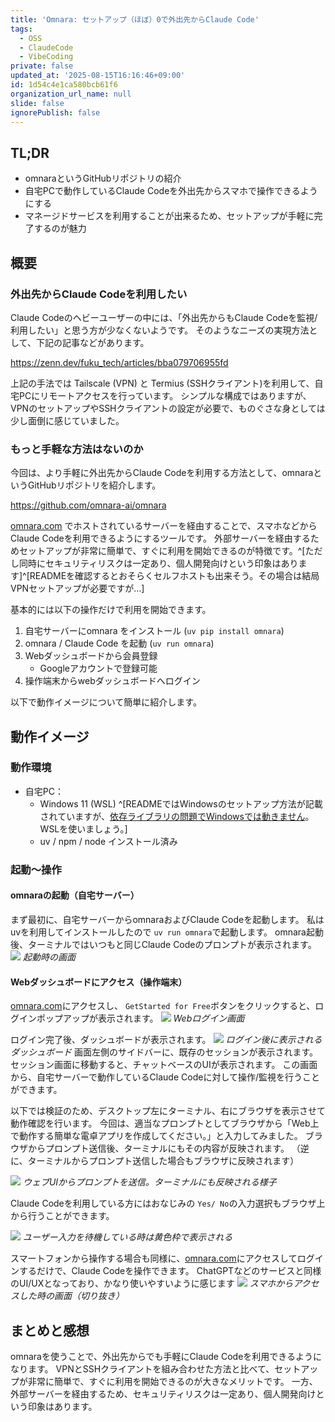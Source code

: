 ```yaml
---
title: 'Omnara: セットアップ（ほぼ）0で外出先からClaude Code'
tags:
  - OSS
  - ClaudeCode
  - VibeCoding
private: false
updated_at: '2025-08-15T16:16:46+09:00'
id: 1d54c4e1ca580bcb61f6
organization_url_name: null
slide: false
ignorePublish: false
---
```


## TL;DR
- omnaraというGitHubリポジトリの紹介
- 自宅PCで動作しているClaude Codeを外出先からスマホで操作できるようにする
- マネージドサービスを利用することが出来るため、セットアップが手軽に完了するのが魅力


## 概要
### 外出先からClaude Codeを利用したい
Claude Codeのヘビーユーザーの中には、「外出先からもClaude Codeを監視/利用したい」と思う方が少なくないようです。
そのようなニーズの実現方法として、下記の記事などがあります。

https://zenn.dev/fuku_tech/articles/bba079706955fd

上記の手法では Tailscale (VPN) と Termius (SSHクライアント)を利用して、自宅PCにリモートアクセスを行っています。
シンプルな構成ではありますが、VPNのセットアップやSSHクライアントの設定が必要で、ものぐさな身としては少し面倒に感じていました。

### もっと手軽な方法はないのか
今回は、より手軽に外出先からClaude Codeを利用する方法として、omnaraというGitHubリポジトリを紹介します。

https://github.com/omnara-ai/omnara

[omnara.com](https://omnara.com) でホストされているサーバーを経由することで、スマホなどからClaude Codeを利用できるようにするツールです。
外部サーバーを経由するためセットアップが非常に簡単で、すぐに利用を開始できるのが特徴です。^[ただし同時にセキュリティリスクは一定あり、個人開発向けという印象はあります]^[READMEを確認するとおそらくセルフホストも出来そう。その場合は結局VPNセットアップが必要ですが...]

基本的には以下の操作だけで利用を開始できます。

1. 自宅サーバーにomnara をインストール (`uv pip install omnara`)
2. omnara / Claude Code を起動 (`uv run omnara`)
3. Webダッシュボードから会員登録
   - Googleアカウントで登録可能
4. 操作端末からwebダッシュボードへログイン

以下で動作イメージについて簡単に紹介します。

## 動作イメージ

### 動作環境
- 自宅PC：
  - Windows 11 (WSL) ^[READMEではWindowsのセットアップ方法が記載されていますが、[依存ライブラリの問題でWindowsでは動きません](https://github.com/omnara-ai/omnara/issues/72)。WSLを使いましょう。]
  - uv / npm / node インストール済み

### 起動～操作

#### omnaraの起動（自宅サーバー）
まず最初に、自宅サーバーからomnaraおよびClaude Codeを起動します。
私はuvを利用してインストールしたので `uv run omnara`で起動します。
omnara起動後、ターミナルではいつもと同じClaude Codeのプロンプトが表示されます。
![](https://raw.githubusercontent.com/Junm0ri/tech_blog/main/images/omnara/boot-omnara.png)
*起動時の画面*

#### Webダッシュボードにアクセス（操作端末）
[omnara.com](https://omnara.com)にアクセスし、 `GetStarted for Free`ボタンをクリックすると、ログインポップアップが表示されます。
![](https://raw.githubusercontent.com/Junm0ri/tech_blog/main/images/omnara/login.png)
*Webログイン画面*

ログイン完了後、ダッシュボードが表示されます。
![](https://raw.githubusercontent.com/Junm0ri/tech_blog/main/images/omnara/dashboard.png)
*ログイン後に表示されるダッシュボード*
画面左側のサイドバーに、既存のセッションが表示されます。
セッション画面に移動すると、チャットベースのUIが表示されます。
この画面から、自宅サーバーで動作しているClaude Codeに対して操作/監視を行うことができます。

以下では検証のため、デスクトップ左にターミナル、右にブラウザを表示させて動作確認を行います。
今回は、適当なプロンプトとしてブラウザから「Web上で動作する簡単な電卓アプリを作成してください。」と入力してみました。
ブラウザからプロンプト送信後、ターミナルにもその内容が反映されます。
（逆に、ターミナルからプロンプト送信した場合もブラウザに反映されます）

![](https://raw.githubusercontent.com/Junm0ri/tech_blog/main/images/omnara/working.png)
*ウェブUIからプロンプトを送信。ターミナルにも反映される様子*

Claude Codeを利用している方にはおなじみの `Yes/ No`の入力選択もブラウザ上から行うことができます。

![](https://raw.githubusercontent.com/Junm0ri/tech_blog/main/images/omnara/question.png)
*ユーザー入力を待機している時は黄色枠で表示される*

スマートフォンから操作する場合も同様に、[omnara.com](https://omnara.com)にアクセスしてログインするだけで、Claude Codeを操作できます。
ChatGPTなどのサービスと同様のUI/UXとなっており、かなり使いやすいように感じます
![](https://raw.githubusercontent.com/Junm0ri/tech_blog/main/images/omnara/SP2.jpg)
*スマホからアクセスした時の画面（切り抜き）*


## まとめと感想
omnaraを使うことで、外出先からでも手軽にClaude Codeを利用できるようになります。
VPNとSSHクライアントを組み合わせた方法と比べて、セットアップが非常に簡単で、すぐに利用を開始できるのが大きなメリットです。
一方、外部サーバーを経由するため、セキュリティリスクは一定あり、個人開発向けという印象はあります。
